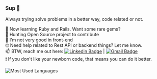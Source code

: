 ### Sup 🤙

Always trying solve problems in a better way, code related or not.

  :rocket: Now learning Ruby and Rails. Want some rare gems? <br/>
  🔎 Hunting Open Source project to contribute <br/>
  🤔 I'm not very good in front-end <br/>
  🤓 Need help related to Rest API or backend things? Let me know. <br/>
  📫 BTW, reach me out here:
    [![Linkedin Badge](https://img.shields.io/badge/-IsaiasOliveira-blue?style=flat-square&logo=Linkedin&logoColor=white&link=https://www.linkedin.com/in/isaious/)](https://www.linkedin.com/in/tgmarinho/) 
| 
[![Gmail Badge](https://img.shields.io/badge/-isaigrec@gmail.com-c14438?style=flat-square&logo=Gmail&logoColor=white&link=mailto:isaigrec@gmail.com)](mailto:isaigrec@gmail.com)<br/>
 :exclamation: If you don't like your newborn code, that means you can do it better.

![Most Used Languages](https://github-readme-stats.vercel.app/api/top-langs/?username=Isaius&layout=compact)
